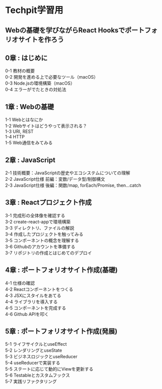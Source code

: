 # Techpit学習用
## Webの基礎を学びながらReact Hooksでポートフォリオサイトを作ろう


## 0章 : はじめに
0-1 教材の概要  
0-2 開発を進める上で必要なツール（macOS）  
0-3 Node.jsの環境構築（macOS）  
0-4 エラーがでたときの対処法  
## 1章 : Webの基礎
1-1 Webとはなにか  
1-2 Webサイトはどうやって表示される？  
1-3 URI, REST  
1-4 HTTP  
1-5 Web通信をみてみる  
## 2章 : JavaScript
2-1 技術概要：JavaScriptの歴史やエコシステムについての理解  
2-2 JavaScript仕様 前編：変数/データ型/制御構文  
2-3 JavaScript仕様 後編：関数/map, forEach/Promise, then...catch  
## 3章 : Reactプロジェクト作成
3-1 完成形の全体像を確認する  
3-2 create-react-appで環境構築  
3-3 ディレクトリ、ファイルの解説  
3-4 作成したプロジェクトを触ってみる  
3-5 コンポーネントの概念を理解する  
3-6 Githubのアカウントを準備する  
3-7 リポジトリの作成とはじめてのデプロイ  
## 4章 : ポートフォリオサイト作成(基礎)
4-1 仕様の確認  
4-2 Reactコンポーネントをつくる  
4-3 JSXにスタイルをあてる  
4-4 ライブラリを導入する  
4-5 コンポーネントを完成する  
4-6 Github APIを叩く  
## 5章 : ポートフォリオサイト作成(発展)
5-1 ライフサイクルとuseEffect  
5-2 レンダリングとuseState  
5-3 ビジネスロジックとuseReducer  
5-4 useReducerで実装する  
5-5 ステートに応じて動的にViewを更新する  
5-6 Testableとカスタムフックス  
5-7 実践リファクタリング 